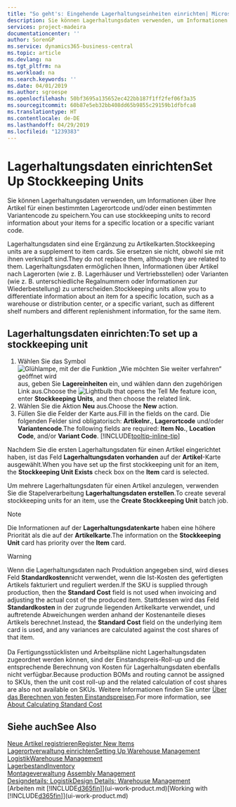 ```yaml
---
title: "So geht's: Eingehende Lagerhaltungseinheiten einrichten| Microsoft Docs"
description: Sie können Lagerhaltungsdaten verwenden, um Informationen über Ihre Artikel für einen bestimmten Lagerortcode und/oder einen bestimmten Variantencode zu speichern.
services: project-madeira
documentationcenter: ''
author: SorenGP
ms.service: dynamics365-business-central
ms.topic: article
ms.devlang: na
ms.tgt_pltfrm: na
ms.workload: na
ms.search.keywords: ''
ms.date: 04/01/2019
ms.author: sgroespe
ms.openlocfilehash: 50bf3695a135652ec422bb187f1ff2fef06f3a35
ms.sourcegitcommit: 60b87e5eb32bb408dd65b9855c29159b1dfbfca8
ms.translationtype: HT
ms.contentlocale: de-DE
ms.lasthandoff: 04/29/2019
ms.locfileid: "1239383"
---
```

# <a name="set-up-stockkeeping-units"></a><span data-ttu-id="9dc56-103">Lagerhaltungsdaten einrichten</span><span class="sxs-lookup"><span data-stu-id="9dc56-103">Set Up Stockkeeping Units</span></span>
<span data-ttu-id="9dc56-104">Sie können Lagerhaltungsdaten verwenden, um Informationen über Ihre Artikel für einen bestimmten Lagerortcode und/oder einen bestimmten Variantencode zu speichern.</span><span class="sxs-lookup"><span data-stu-id="9dc56-104">You can use stockkeeping units to record information about your items for a specific location or a specific variant code.</span></span>  

 <span data-ttu-id="9dc56-105">Lagerhaltungsdaten sind eine Ergänzung zu Artikelkarten.</span><span class="sxs-lookup"><span data-stu-id="9dc56-105">Stockkeeping units are a supplement to item cards.</span></span> <span data-ttu-id="9dc56-106">Sie ersetzen sie nicht, obwohl sie mit ihnen verknüpft sind.</span><span class="sxs-lookup"><span data-stu-id="9dc56-106">They do not replace them, although they are related to them.</span></span> <span data-ttu-id="9dc56-107">Lagerhaltungsdaten ermöglichen Ihnen, Informationen über Artikel nach Lagerorten (wie z. B. Lagerhäuser und Vertriebsstellen) oder Varianten (wie z. B. unterschiedliche Regalnummern oder Informationen zur Wiederbestellung) zu unterscheiden.</span><span class="sxs-lookup"><span data-stu-id="9dc56-107">Stockkeeping units allow you to differentiate information about an item for a specific location, such as a warehouse or distribution center, or a specific variant, such as different shelf numbers and different replenishment information, for the same item.</span></span>  

## <a name="to-set-up-a-stockkeeping-unit"></a><span data-ttu-id="9dc56-108">Lagerhaltungsdaten einrichten:</span><span class="sxs-lookup"><span data-stu-id="9dc56-108">To set up a stockkeeping unit</span></span>  

1.  <span data-ttu-id="9dc56-109">Wählen Sie das Symbol ![Glühlampe, mit der die Funktion „Wie möchten Sie weiter verfahren“ geöffnet wird](media/ui-search/search_small.png "Wie möchten Sie weiter verfahren?") aus, geben Sie **Lagereinheiten** ein, und wählen dann den zugehörigen Link aus.</span><span class="sxs-lookup"><span data-stu-id="9dc56-109">Choose the ![Lightbulb that opens the Tell Me feature](media/ui-search/search_small.png "Tell me what you want to do") icon, enter **Stockkeeping Units**, and then choose the related link.</span></span>  
2.  <span data-ttu-id="9dc56-110">Wählen Sie die Aktion **Neu** aus.</span><span class="sxs-lookup"><span data-stu-id="9dc56-110">Choose the **New** action.</span></span>  
3.  <span data-ttu-id="9dc56-111">Füllen Sie die Felder der Karte aus.</span><span class="sxs-lookup"><span data-stu-id="9dc56-111">Fill in the fields on the card.</span></span> <span data-ttu-id="9dc56-112">Die folgenden Felder sind obligatorisch: **Artikelnr.**, **Lagerortcode** und/oder **Variantencode**.</span><span class="sxs-lookup"><span data-stu-id="9dc56-112">The following fields are required: **Item No.**, **Location Code**, and/or **Variant Code**.</span></span> [!INCLUDE[tooltip-inline-tip](includes/tooltip-inline-tip_md.md)]  

<span data-ttu-id="9dc56-113">Nachdem Sie die ersten Lagerhaltungsdaten für einen Artikel eingerichtet haben, ist das Feld **Lagerhaltungsdaten vorhanden** auf der **Artikel**-Karte ausgewählt.</span><span class="sxs-lookup"><span data-stu-id="9dc56-113">When you have set up the first stockkeeping unit for an item, the **Stockkeeping Unit Exists** check box on the **Item** card is selected.</span></span>  

<span data-ttu-id="9dc56-114">Um mehrere Lagerhaltungsdaten für einen Artikel anzulegen, verwenden Sie die Stapelverarbeitung **Lagerhaltungsdaten erstellen**.</span><span class="sxs-lookup"><span data-stu-id="9dc56-114">To create several stockkeeping units for an item, use the **Create Stockkeeping Unit** batch job.</span></span>  

> [!NOTE]  
>  <span data-ttu-id="9dc56-115">Die Informationen auf der **Lagerhaltungsdatenkarte** haben eine höhere Priorität als die auf der **Artikelkarte**.</span><span class="sxs-lookup"><span data-stu-id="9dc56-115">The information on the **Stockkeeping Unit** card has priority over the **Item** card.</span></span>

> [!Warning]
> <span data-ttu-id="9dc56-116">Wenn die Lagerhaltungsdaten nach Produktion angegeben sind, wird dieses Feld **Standardkosten**nicht verwendet, wenn die Ist-Kosten des gefertigten Artikels fakturiert und reguliert werden.</span><span class="sxs-lookup"><span data-stu-id="9dc56-116">If the SKU is supplied through production, then the **Standard Cost** field is not used when invoicing and adjusting the actual cost of the produced item.</span></span> <span data-ttu-id="9dc56-117">Stattdessen wird das Feld **Standardkosten** in der zugrunde liegenden Artikelkarte verwendet, und auftretende Abweichungen werden anhand der Kostenanteile dieses Artikels berechnet.</span><span class="sxs-lookup"><span data-stu-id="9dc56-117">Instead, the **Standard Cost** field on the underlying item card is used, and any variances are calculated against the cost shares of that item.</span></span><br /><br />
> <span data-ttu-id="9dc56-118">Da Fertigungsstücklisten und Arbeitspläne nicht Lagerhaltungsdaten zugeordnet werden können, sind der Einstandspreis-Roll-up und die entsprechende Berechnung von Kosten für Lagerhaltungsdaten ebenfalls nicht verfügbar.</span><span class="sxs-lookup"><span data-stu-id="9dc56-118">Because production BOMs and routing cannot be assigned to SKUs, then the unit cost roll-up and the related calculation of cost shares are also not available on SKUs.</span></span> <span data-ttu-id="9dc56-119">Weitere Informationen finden Sie unter [Über das Berechnen von festen Einstandspreisen](finance-about-calculating-standard-cost.md).</span><span class="sxs-lookup"><span data-stu-id="9dc56-119">For more information, see [About Calculating Standard Cost](finance-about-calculating-standard-cost.md)</span></span>

## <a name="see-also"></a><span data-ttu-id="9dc56-120">Siehe auch</span><span class="sxs-lookup"><span data-stu-id="9dc56-120">See Also</span></span>  
[<span data-ttu-id="9dc56-121">Neue Artikel registrieren</span><span class="sxs-lookup"><span data-stu-id="9dc56-121">Register New Items</span></span>](inventory-how-register-new-items.md)  
[<span data-ttu-id="9dc56-122">Lagerortverwaltung einrichten</span><span class="sxs-lookup"><span data-stu-id="9dc56-122">Setting Up Warehouse Management</span></span>](warehouse-setup-warehouse.md)  
[<span data-ttu-id="9dc56-123">Logistik</span><span class="sxs-lookup"><span data-stu-id="9dc56-123">Warehouse Management</span></span>](warehouse-manage-warehouse.md)  
[<span data-ttu-id="9dc56-124">Lagerbestand</span><span class="sxs-lookup"><span data-stu-id="9dc56-124">Inventory</span></span>](inventory-manage-inventory.md)  
<span data-ttu-id="9dc56-125">[Montageverwaltung](assembly-assemble-items.md)  </span><span class="sxs-lookup"><span data-stu-id="9dc56-125">[Assembly Management](assembly-assemble-items.md)  </span></span>  
[<span data-ttu-id="9dc56-126">Designdetails: Logistik</span><span class="sxs-lookup"><span data-stu-id="9dc56-126">Design Details: Warehouse Management</span></span>](design-details-warehouse-management.md)  
<span data-ttu-id="9dc56-127">[Arbeiten mit [!INCLUDE[d365fin](includes/d365fin_md.md)]](ui-work-product.md)</span><span class="sxs-lookup"><span data-stu-id="9dc56-127">[Working with [!INCLUDE[d365fin](includes/d365fin_md.md)]](ui-work-product.md)</span></span>  
